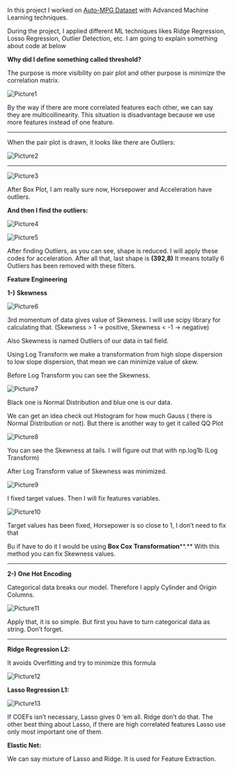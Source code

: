 In this project I worked on [Auto-MPG Dataset](https://www.kaggle.com/uciml/autompg-dataset) with Advanced Machine Learning techniques.

During the project, I applied different ML techniques likes Ridge Regression, Losso Regression, Outlier Detection, etc.
I am going to explain something about code at below

**Why did I define something called threshold?**

The purpose is more visibility on pair plot and other purpose is minimize the correlation matrix.

![Picture1](https://user-images.githubusercontent.com/30235603/78386294-fe24b300-75e5-11ea-9132-340209245745.png)

By the way if there are more correlated features each other, we can say they are multicollinearity. This situation is disadvantage because we use more features instead of one feature.

----

When the pair plot is drawn, it looks like there are Outliers:

![Picture2](https://user-images.githubusercontent.com/30235603/78386344-11378300-75e6-11ea-8f68-eeff9e936eff.png)

-----
![Picture3](https://user-images.githubusercontent.com/30235603/78386349-172d6400-75e6-11ea-8629-7eeadb7946b2.png)

After Box Plot, I am really sure now, Horsepower and Acceleration have outliers.

**And then I find the outliers:**

![Picture4](https://user-images.githubusercontent.com/30235603/78386362-1dbbdb80-75e6-11ea-96c4-43f2b8730009.png)

![Picture5](https://user-images.githubusercontent.com/30235603/78386377-23b1bc80-75e6-11ea-86dd-562b3c738d67.png)

After finding Outliers, as you can see, shape is reduced. I will apply these codes for acceleration. After all that, last shape is **(392,8)**
It means totally 6 Outliers has been removed with these filters.

**Feature Engineering**

**1-)** **Skewness**

![Picture6](https://user-images.githubusercontent.com/30235603/78386392-29a79d80-75e6-11ea-9f95-7d5d26dc4664.png)

3rd momentum of data gives value of Skewness. I will use scipy library for calculating that. (Skewness > 1 -> positive, Skewness < -1 -> negative)

Also Skewness is named Outliers of our data in tail field.

Using Log Transform we make a transformation from high slope dispersion to low slope dispersion, that mean we can minimize value of skew.

Before Log Transform you can see the Skewness.

![Picture7](https://user-images.githubusercontent.com/30235603/78386403-30361500-75e6-11ea-9f31-2f6c8deecba9.png)

Black one is Normal Distribution and blue one is our data.

We can get an idea check out Histogram for how much Gauss ( there is Normal Distribution or not). But there is another way to get it called QQ Plot

![Picture8](https://user-images.githubusercontent.com/30235603/78386422-375d2300-75e6-11ea-9c4a-8bdcea82e4ff.png)

You can see the Skewness at tails. I will figure out that with np.log1b (Log Transform)


After Log Transform value of Skewness was minimized.

![Picture9](https://user-images.githubusercontent.com/30235603/78386461-47750280-75e6-11ea-8654-b5a7c6da4006.png)

I fixed target values. Then I will fix features variables.

![Picture10](https://user-images.githubusercontent.com/30235603/78386481-4e9c1080-75e6-11ea-8d29-82afaeb856a6.png)

Target values has been fixed, Horsepower is so close to 1, I don’t need to fix that

Bu if have to do it I would be using **Box Cox Transformation****.** With this method you can fix Skewness values.

---

**2-)** **One Hot Encoding**

Categorical data breaks our model. Therefore I apply Cylinder and Origin Columns.

![Picture11](https://user-images.githubusercontent.com/30235603/78386499-58257880-75e6-11ea-9f21-26370d58b883.png)

Apply that, it is so simple. But first you have to turn categorical data as string. Don’t forget.

----

**Ridge Regression L2:**

It avoids Overfitting and try to minimize this formula

![Picture12](https://user-images.githubusercontent.com/30235603/78386515-5f4c8680-75e6-11ea-9631-8a31af19eae7.png)

**Lasso Regression L1:**

![Picture13](https://user-images.githubusercontent.com/30235603/78386538-64a9d100-75e6-11ea-8d01-d006e52c490f.png)

If COEFs isn’t necessary, Lasso gives 0 ‘em all. Ridge don’t do that. The other best thing about Lasso, if there are high correlated features Lasso use only most important one of them.

**Elastic Net:**

We can say mixture of Lasso and Ridge. It is used for Feature Extraction.

